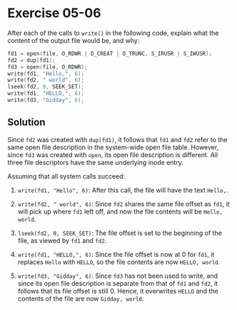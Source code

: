# Exercise 05-06

After each of the calls to `write()` in the following code, explain what the content
of the output file would be, and why:

```c
fd1 = open(file, O_RDWR | O_CREAT | O_TRUNC, S_IRUSR | S_IWUSR);
fd2 = dup(fd1);
fd3 = open(file, O_RDWR);
write(fd1, "Hello,", 6);
write(fd2, " world", 6);
lseek(fd2, 0, SEEK_SET);
write(fd1, "HELLO,", 6);
write(fd3, "Gidday", 6);
```

## Solution

Since `fd2` was created with `dup(fd1)`, it follows that `fd1` and `fd2` refer to
the same open file description in the system-wide open file table. However, since
`fd3` was created with `open`, its open file description is different. All
three file descriptors have the same underlying inode entry.

Assuming that all system calls succeed:

1. `write(fd1, "Hello", 6)`: After this call, the file will have the text `Hello,`.

2. `write(fd2, " world", 6)`: Since `fd2` shares the same file offset as `fd1`, it will
    pick up where `fd1` left off, and now the file contents will be `Hello, world`.

3. `lseek(fd2, 0, SEEK_SET)`: The file offset is set to the beginning of the file,
    as viewed by `fd1` and `fd2`.
4. `write(fd1, "HELLO,", 6)`: Since the file offset is now at 0 for `fd1`, it replaces
	`Hello` with `HELLO`, so the file contents are now `HELLO, world`.
5. `write(fd3, "Gidday", 6)`: Since `fd3` has not been used to write, and since its open
    file description is separate from that of `fd1` and `fd2`, it follows that its file
	offset is still 0. Hence, it overwrites `HELLO` and the contents of the file are now
	`Gidday, world`.

